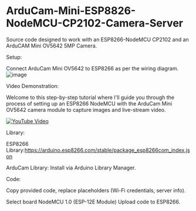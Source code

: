 # ArduCam-Mini-ESP8826-NodeMCU-CP2102-Camera-Server
Source code designed to work with an ESP8266-NodeMCU CP2102 and an ArduCAM Mini OV5642 5MP Camera.

Setup:

Connect ArduCam Mini OV5642 to ESP8266 as per the wiring diagram.
![image](https://github.com/ReX027/ArduCam-Mini-ESP8826-NodeMCU-CP2102-Camera-Server/assets/90253821/94ffb02d-46ee-43be-a0b2-40407d2ee348)

Video Demonstration: 

Welcome to this step-by-step tutorial where I'll guide you through the process of setting up an ESP8266 NodeMCU with the ArduCam Mini OV5642 camera module to capture images and live-stream video.

[![YouTube Video](https://img.youtube.com/vi/O3iWLkQ1Gm8/mqdefault.jpg)](https://www.youtube.com/watch?v=O3iWLkQ1Gm8)

Library:

ESP8266 Library:https://arduino.esp8266.com/stable/package_esp8266com_index.json

ArduCam Library: Install via Arduino Library Manager.

Code:

Copy provided code, replace placeholders (Wi-Fi credentials, server info).

Select board NodeMCU 1.0 (ESP-12E Module)
Upload code to ESP8266.


